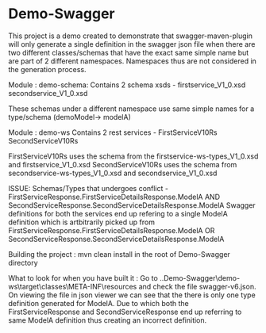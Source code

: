 # Demo-Swagger

This project is a demo created to demonstrate that swagger-maven-plugin will only generate a single definition in the swagger json file when there are two different classes/schemas
that have the exact same simple name but are part of 2 different namespaces. Namespaces thus are not considered in the generation process.

Module : demo-schema:
Contains 2 schema xsds - 
firstservice_V1_0.xsd
secondservice_V1_0.xsd

These schemas under a different namespace use same simple names for a type/schema (demoModel-> modelA)

Module : demo-ws
Contains 2 rest services -
FirstServiceV10Rs
SecondServiceV10Rs

FirstServiceV10Rs uses the schema from the firstservice-ws-types_V1_0.xsd and firstservice_V1_0.xsd
SecondServiceV10Rs uses the schema from secondservice-ws-types_V1_0.xsd and secondservice_V1_0.xsd

ISSUE:
Schemas/Types that undergoes conflict - FirstServiceResponse.FirstServiceDetailsResponse.ModelA AND SecondServiceResponse.SecondServiceDetailsResponse.ModelA
Swagger definitions for both the services end up refering to a single ModelA definition which is artbitrarily picked up from FirstServiceResponse.FirstServiceDetailsResponse.ModelA OR 
SecondServiceResponse.SecondServiceDetailsResponse.ModelA


Building the project : 
mvn clean install in the root of Demo-Swagger directory

What to look for when you have built it : 
Go to ..Demo-Swagger\demo-ws\target\classes\META-INF\resources and check the file swagger-v6.json. On viewing the file in json viewer we can see that the there is only one type definition 
generated for ModelA. Due to which both the FirstServiceResponse and SecondServiceResponse end up referring to same ModelA definition thus creating an incorrect definition.
